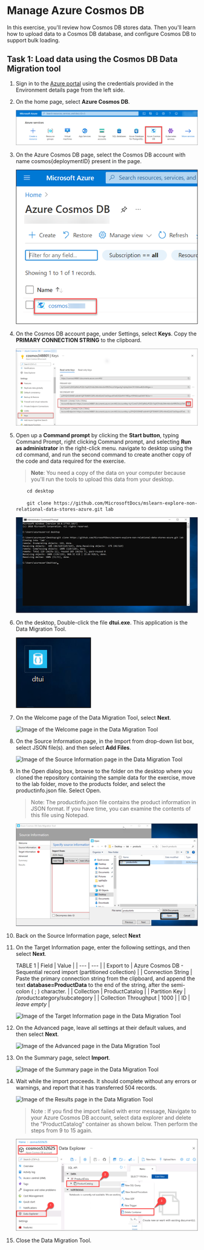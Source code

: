 # Manage Azure Cosmos DB

In this exercise, you'll review how Cosmos DB stores data. Then you'll learn how to upload data to a Cosmos DB database, and configure Cosmos DB to support bulk loading.


## Task 1: Load data using the Cosmos DB Data Migration tool

1.  Sign in to the [Azure portal](https://portal.azure.com/learn.docs.microsoft.com) using the credentials provided in the Environment details page from the left side.

2.  On the home page, select **Azure Cosmos DB**.

    ![](media/lab4/1.png)

3.  On the Azure Cosmos DB page, select the Cosmos DB account with name cosmos{deploymentID} present in the page.

    ![](media/lab4/2.png)

4.  On the Cosmos DB account page, under Settings, select **Keys**. Copy the **PRIMARY CONNECTION STRING** to the clipboard.

    ![](media/lab4/3.png)


6.  Open up a **Command prompt** by clicking the **Start button**, typing Command Prompt, right clicking Command prompt, and selecting **Run as administrator** in the right-click menu. navigate to desktop using the cd command, and run the second command to create another copy of the code and data required for the exercise.

      >**Note**: You need a copy of the data on your computer because you'll run the tools to upload this data from your desktop.

    ``` 
        cd desktop
        
        git clone https://github.com/MicrosoftDocs/mslearn-explore-non-relational-data-stores-azure.git lab

     ```

    ![](media/lab4/4.png)
    
7.  On the desktop, Double-click the file **dtui.exe**. This application is the Data Migration Tool.

    ![](media/lab4/5.png)

8.  On the Welcome page of the Data Migration Tool, select **Next**.

    ![Image of the Welcome page in the Data Migration Tool](https://docs.microsoft.com/en-us/learn/wwl-data-ai/explore-non-relational-data-stores-azure/media/6-welcome.png)

9. On the Source Information page, in the Import from drop-down list box, select JSON file(s). and then select **Add Files**.

    ![Image of the Source Information page in the Data Migration Tool](https://docs.microsoft.com/en-us/learn/wwl-data-ai/explore-non-relational-data-stores-azure/media/6-source.png)

10. In the Open dialog box, browse to the folder on the desktop where you cloned the repository containing the sample data for the exercise, move to the lab folder, move to the products folder, and select the productinfo.json file. Select Open.

    >Note: The productinfo.json file contains the product information in JSON format. If you have time, you can examine the contents of this file using Notepad.
   
    ![](media/lab4/6.png)
11. Back on the Source Information page, select **Next**

12. On the Target Information page, enter the following settings, and then select **Next**.

    TABLE 1
    | Field | Value |
    | --- | --- |
    | Export to | Azure Cosmos DB - Sequential record import (partitioned collection) |
    | Connection String | Paste the primary connection string from the clipboard, and append the text **database=ProductData** to the end of the string, after the semi-colon ( ; ) character. |
    | Collection | ProductCatalog |
    | Partition Key | /productcategory/subcategory |
    | Collection Throughput | 1000 |
    | ID | *leave empty* |

    ![Image of the Target Information page in the Data Migration Tool](https://docs.microsoft.com/en-us/learn/wwl-data-ai/explore-non-relational-data-stores-azure/media/6-target.png)

13. On the Advanced page, leave all settings at their default values, and then select **Next**.

    ![Image of the Advanced page in the Data Migration Tool](https://docs.microsoft.com/en-us/learn/wwl-data-ai/explore-non-relational-data-stores-azure/media/6-advanced.png)

14. On the Summary page, select **Import**.

    ![Image of the Summary page in the Data Migration Tool](https://docs.microsoft.com/en-us/learn/wwl-data-ai/explore-non-relational-data-stores-azure/media/6-summary.png)

15. Wait while the import proceeds. It should complete without any errors or warnings, and report that it has transferred 504 records.

    ![Image of the Results page in the Data Migration Tool](https://docs.microsoft.com/en-us/learn/wwl-data-ai/explore-non-relational-data-stores-azure/media/6-results.png)
    
    >Note : If you find the import failed with error message, Navigate to your Azure Cosmos DB account, select data explorer and delete the "ProductCatalog" container as shown below. Then perform the steps from 9 to 15 again.

    ![Image of the Results page in the Data Migration Tool](media/cosmosdbdeletedb.png)

16. Close the Data Migration Tool.
